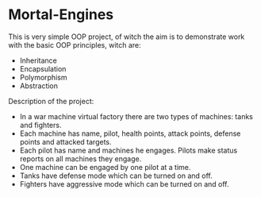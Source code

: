 # Mortal-Engines

This is very simple OOP project, of witch the aim is to demonstrate work with the basic OOP principles, witch are:
 - Inheritance
 - Encapsulation
 - Polymorphism
 - Abstraction

Description of the project: 
 - In a war machine virtual factory there are two types of machines: tanks and fighters. 
 - Each machine has name, pilot, health points, attack points, defense points and attacked targets.
 - Each pilot has name and machines he engages. Pilots make status reports on all machines they engage. 
 - One machine can be engaged by one pilot at a time.  
 - Tanks have defense mode which can be turned on and off. 
 - Fighters have aggressive mode which can be turned on and off.
